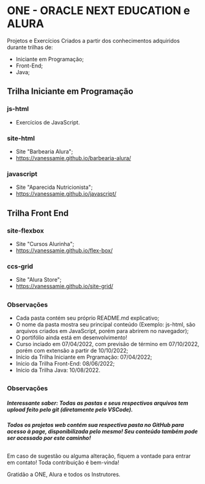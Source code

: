 # ONE - ORACLE NEXT EDUCATION e ALURA

Projetos e Exercícios Criados a partir dos conhecimentos adquiridos durante trilhas de:
- Iniciante em Programação;
- Front-End;
- Java;

##

## Trilha Iniciante em Programação

### js-html
- Exercícios de JavaScript.

### site-html
- Site "Barbearia Alura";
- https://vanessamie.github.io/barbearia-alura/

### javascript
- Site "Aparecida Nutricionista";
- https://vanessamie.github.io/javascript/

## Trilha Front End

### site-flexbox
- Site "Cursos Alurinha";
- https://vanessamie.github.io/flex-box/

### ccs-grid
- Site "Alura Store";
- https://vanessamie.github.io/site-grid/

##

### Observações

- Cada pasta contém seu próprio README.md explicativo;
- O nome da pasta mostra seu principal conteúdo (Exemplo: js-html, são arquivos criados em JavaScript, porém para abrirem no navegador);
- O portifólio ainda está em desenvolvimento!
- Curso inciado em  07/04/2022, com previsão de término em 07/10/2022, porém com extensão a partir de 10/10/2022;
- Início da Trilha Iniciante em Prgramação: 07/04/2022;
- Início da Trilha Front-End: 08/06/2022;
- Início da Trilha Java: 10/08/2022.

##

### Observações

##### Interessante saber: Todas as pastas e seus respectivos arquivos tem upload feito pelo git (diretamente pelo VSCode).

##### Todos os projetos web contém sua respectiva pasta no GitHub para acesso à page, disponibilizada pelo mesmo! Seu conteúdo também pode ser acessado por este caminho!

##

Em caso de sugestão ou alguma alteração, fiquem a vontade para entrar em contato! Toda contribuição é bem-vinda!

Gratidão a ONE, Alura e todos os Instrutores.